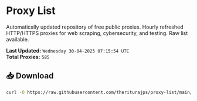 # Proxy List

Automatically updated repository of free public proxies. Hourly refreshed HTTP/HTTPS proxies for web scraping, cybersecurity, and testing. Raw list available.

**Last Updated:** `Wednesday 30-04-2025 07:15:54 UTC`  
**Total Proxies:** `585`

## 📥 Download
```bash
curl -O https://raw.githubusercontent.com/theriturajps/proxy-list/main/proxies.txt
